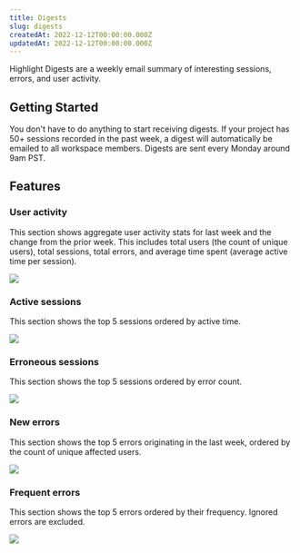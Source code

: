 ```yaml
---
title: Digests
slug: digests
createdAt: 2022-12-12T00:00:00.000Z
updatedAt: 2022-12-12T00:00:00.000Z
---
```


Highlight Digests are a weekly email summary of interesting sessions, errors, and user activity.

## Getting Started

You don't have to do anything to start receiving digests. If your project has 50+ sessions recorded in the past week, a digest will automatically be emailed to all workspace members. Digests are sent every Monday around 9am PST.

## Features

### User activity

This section shows aggregate user activity stats for last week and the change from the prior week. This includes total users (the count of unique users), total sessions, total errors, and average time spent (average active time per session).

![](https://static.highlight.io/assets/docs/user_activity.png)

### Active sessions

This section shows the top 5 sessions ordered by active time.

![](https://static.highlight.io/assets/docs/active_sessions.png)

### Erroneous sessions

This section shows the top 5 sessions ordered by error count.

![](https://static.highlight.io/assets/docs/error_sessions.png)

### New errors

This section shows the top 5 errors originating in the last week, ordered by the count of unique affected users.

![](https://static.highlight.io/assets/docs/new_errors.png)

### Frequent errors

This section shows the top 5 errors ordered by their frequency. Ignored errors are excluded.

![](https://static.highlight.io/assets/docs/frequent_errors.png)
